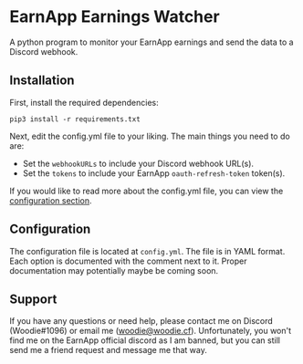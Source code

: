 # EarnApp Earnings Watcher
A python program to monitor your EarnApp earnings and send the data to a Discord webhook.

## Installation
First, install the required dependencies:
```
pip3 install -r requirements.txt
```

Next, edit the config.yml file to your liking. The main things you need to do are:
- Set the `webhookURLs` to include your Discord webhook URL(s).
- Set the `tokens` to include your EarnApp `oauth-refresh-token` token(s).

If you would like to read more about the config.yml file, you can view the [configuration section](#configuration).

## Configuration
The configuration file is located at `config.yml`. The file is in YAML format. Each option is documented with the comment next to it. Proper documentation may potentially maybe be coming soon.

## Support
If you have any questions or need help, please contact me on Discord (Woodie#1096) or email me (woodie@woodie.cf). Unfortunately, you won't find me on the EarnApp official discord as I am banned, but you can still send me a friend request and message me that way.